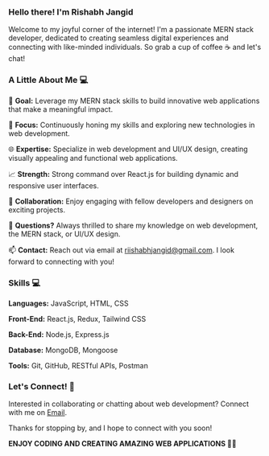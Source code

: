 ### Hello there! I'm Rishabh Jangid

Welcome to my joyful corner of the internet! I'm a passionate MERN stack developer, dedicated to creating seamless digital experiences and connecting with like-minded individuals. So grab a cup of coffee ☕ and let's chat!

### A Little About Me 💻

🚀 **Goal:** Leverage my MERN stack skills to build innovative web applications that make a meaningful impact.

💫 **Focus:** Continuously honing my skills and exploring new technologies in web development.

🌐 **Expertise:** Specialize in web development and UI/UX design, creating visually appealing and functional web applications.

📈 **Strength:** Strong command over React.js for building dynamic and responsive user interfaces.

🤝 **Collaboration:** Enjoy engaging with fellow developers and designers on exciting projects.

💬 **Questions?** Always thrilled to share my knowledge on web development, the MERN stack, or UI/UX design.

📫 **Contact:** Reach out via email at riishabhjangid@gmail.com. I look forward to connecting with you!

### Skills 💻

**Languages:** JavaScript, HTML, CSS

**Front-End:** React.js, Redux, Tailwind CSS

**Back-End:** Node.js, Express.js

**Database:** MongoDB, Mongoose

**Tools:** Git, GitHub, RESTful APIs, Postman

### Let's Connect! 🤝

Interested in collaborating or chatting about web development? Connect with me on  [Email](mailto:your.email@example.com).

Thanks for stopping by, and I hope to connect with you soon!

**ENJOY CODING AND CREATING AMAZING WEB APPLICATIONS 🚀😎**

